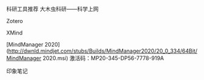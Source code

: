 科研工具推荐
大木虫科研——科学上网

Zotero

XMind

[MindManager 2020](http://dwnld.mindjet.com/stubs/Builds/MindManager2020/20_0_334/64Bit/MindManager 2020.msi) 激活码：MP20-345-DP56-7778-919A

印象笔记